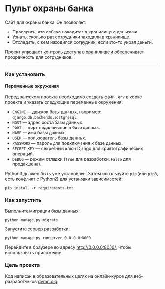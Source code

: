 # Пульт охраны банка


Сайт для охраны банка. Он позволяет:
- Проверить, кто сейчас находится в хранилище с деньгами.
- Узнать, сколько раз сотрудники заходили в хранилище.
- Отследить, с кем находился сотрудник, если кто-то украл деньги.

Проект упрощает контроль доступа в хранилище и обеспечивает прозрачность для сотрудников.

---

### Как установить

#### Переменные окружения

Перед запуском проекта необходимо создать файл `.env` в корне проекта и указать следующие переменные окружения:

- `ENGINE` — движок базы данных, например: `django.db.backends.postgresql`.
- `HOST` — адрес хоста базы данных.
- `PORT` — порт подключения к базе данных.
- `NAME` — имя базы данных.
- `USER` — пользователь базы данных.
- `PASSWORD` — пароль для подключения к базе данных.
- `SECRET_KEY` — секретный ключ Django для криптографических операций.
- `DEBUG` — режим отладки (`True` для разработки, `False` для продакшена).

Python3 должен быть уже установлен. 
Затем используйте `pip` (или `pip3`, есть конфликт с Python2) для установки зависимостей:
```
pip install -r requirements.txt
```
### Как запустить
Выполните миграции базы данных:
```
python manage.py migrate
```
Запустите сервер разработки:
```
python manage.py runserver 0.0.0.0:8000
```
Перейдите в браузере по адресу http://0.0.0.0:8000/, чтобы использовать приложение.


### Цель проекта

Код написан в образовательных целях на онлайн-курсе для веб-разработчиков [dvmn.org](https://dvmn.org/).